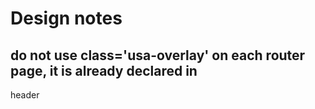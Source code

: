 # Design notes

## do not use class='usa-overlay' on each router page, it is already declared in
   header
